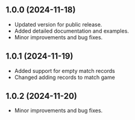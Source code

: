 ## 1.0.0 (2024-11-18)
- Updated version for public release.
- Added detailed documentation and examples.
- Minor improvements and bug fixes.

## 1.0.1 (2024-11-19)
- Added support for empty match records
- Changed adding records to match game

## 1.0.2 (2024-11-20)
- Minor improvements and bug fixes.